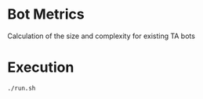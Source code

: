 # Bot Metrics #

Calculation of the size and complexity for existing TA bots

# Execution

`./run.sh`

